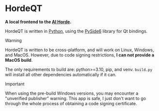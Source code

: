 # HordeQT

**A local frontend to the [AI Horde](https://aihorde.net).**

HordeQT is written in [Python](https://python.org), using the [PySide6](https://pypi.org/project/PySide6/) library for Qt bindings.

> [!WARNING]
> HordeQT is written to be cross-platform, and will work on Linux, Windows, and MacOS. However, due to code signing restrictions, **I can not provide a MacOS build**.  

The only requirements to build are: python>=3.10, pip, and venv. `build.py` will install all other dependencies automatically if it can.

> [!IMPORTANT]
> When using the pre-build Windows versions, you may encounter a "unverified publisher" warning. This app is safe, I just don't want to go through the whole process of obtaining a code signing certificate.
